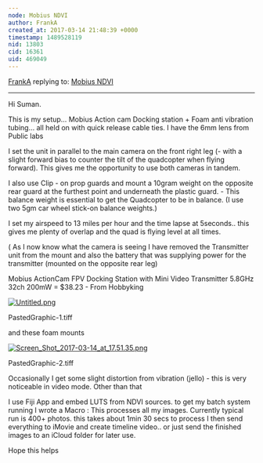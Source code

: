 ```yaml
---
node: Mobius NDVI
author: FrankA
created_at: 2017-03-14 21:48:39 +0000
timestamp: 1489528119
nid: 13803
cid: 16361
uid: 469049
---
```




[FrankA](../profile/FrankA) replying to: [Mobius NDVI](../notes/FrankA/12-22-2016/mobius-ndvi)

----
Hi Suman.

This is my setup…  Mobius Action cam Docking station + Foam anti vibration tubing… all held on with quick release cable ties. I have the 6mm lens from Public labs


I set the unit in parallel to the main camera on the front right leg (- with a slight forward bias to counter the tilt of the quadcopter when flying forward). This gives me the opportunity to use both cameras in tandem.


I also use Clip - on prop guards and mount a 10gram weight on the opposite rear guard at the furthest point and underneath the plastic guard. - This balance weight is essential to get the Quadcopter to be in balance. (I use two 5gm car wheel stick-on balance weights.)

I set my airspeed to 13 miles per hour and the time lapse at 5seconds.. this gives me plenty of overlap and the quad is flying level at all times.

( As I now know what the camera is seeing I have removed the  Transmitter unit from the mount and also the battery that was supplying power for the transmitter (mounted on the opposite rear leg)

 Mobius ActionCam FPV Docking Station with Mini Video Transmitter 5.8GHz 32ch 200mW = $38.23 - From Hobbyking

[![Untitled.png](https://publiclab.org/system/images/photos/000/019/805/large/Untitled.png)](https://publiclab.org/system/images/photos/000/019/805/original/Untitled.png)



PastedGraphic-1.tiff


and these foam mounts

[![Screen_Shot_2017-03-14_at_17.51.35.png](https://publiclab.org/system/images/photos/000/019/806/large/Screen_Shot_2017-03-14_at_17.51.35.png)](https://publiclab.org/system/images/photos/000/019/806/original/Screen_Shot_2017-03-14_at_17.51.35.png)



PastedGraphic-2.tiff


Occasionally I get some slight distortion from vibration (jello) - this is very noticeable in video mode.  Other than that

I use Fiji App and embed LUTS from NDVI sources. to get my batch system running  I wrote a Macro : This processes all my images. Currently typical run is 400+ photos. this takes about 1min 30 secs to process  I then send everything to iMovie and create timeline video.. or just send the finished images to an iCloud folder for later use.

Hope this helps
